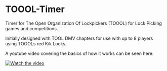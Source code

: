 # TOOOL-Timer
Timer for The Open Organization Of Lockpickers (TOOOL) for Lock Picking games and competitions. 

Initially designed with TOOL DMV chapters for use with up to 8 players using TOOOLs red Kik Locks.

A youtube video covering the basics of how it works can be seen here:

[![Watch the video](https://img.youtube.com/vi/ACWqIDEtgrU/default.jpg)](https://youtu.be/ACWqIDEtgrU)

